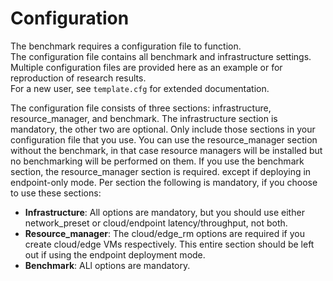 # Configuration
The benchmark requires a configuration file to function. \
The configuration file contains all benchmark and infrastructure settings. \
Multiple configuration files are provided here as an example or for reproduction of research results. \
For a new user, see `template.cfg` for extended documentation.

The configuration file consists of three sections: infrastructure, resource_manager, and benchmark. The infrastructure section is mandatory, the other two are optional. Only include those sections in your configuration file that you use.
You can use the resource_manager section without the benchmark, in that case resource managers will be installed but no benchmarking will be performed on them. If you use the benchmark section, the resource_manager section is required. except if deploying in endpoint-only mode. Per section the following is mandatory, if you choose to use these sections:

* **Infrastructure**: All options are mandatory, but you should use either network_preset or cloud/endpoint latency/throughput, not both.
* **Resource_manager**: The cloud/edge_rm options are required if you create cloud/edge VMs respectively. This entire section should be left out if using the endpoint deployment mode.
* **Benchmark**: ALl options are mandatory.

